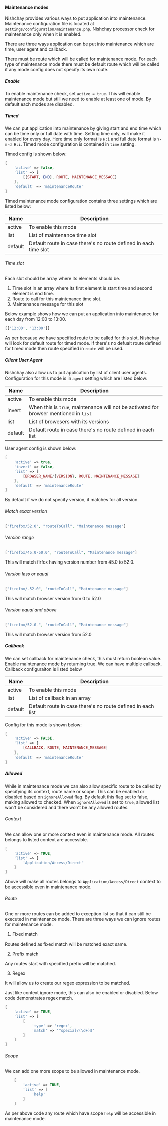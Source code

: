 #### Maintenance modes

Nishchay provides various ways to put application into maintenance. Maintenance configuration file is located at `settings/configuration/maintenance.php`. Nishchay processor check for maintenance only when it is enabled.

There are three ways application can be put into maintenance which are time, user agent and callback. 

There must be route which will be called for maintenance mode. For each type of maintenance mode there must be default route which will be called if any mode config does not specify its own route.

##### Enable

To enable maintenance check, set `active = true`. This will enable maintenance mode but still we need to enable at least one of mode. By default each modes are disabled.

##### Timed

We can put application into maintenance by giving start and end time which can be time only or full date with time. Setting time only, will make it enabled for every day. Here time only format is `H:i` and full date format is `Y-m-d H:i`. Timed mode configuration is contained in `time` setting. 

Timed config is shown below:

```php
[
    'active' => false,
    'list' => [
        [[START, END], ROUTE, MAINTENANCE_MESSAGE]
    ],
    'default' => 'maintenanceRoute'
]
```
Timed maintenance mode configuration contains three settings which are listed below:

| Name | Description |
| ----- | ----- |
| active | To enable this mode |
| list | List of maintenance time slot |
| default | Default route in case there's no route defined in each time slot |


###### Time slot
 Each slot should be array where its elements should be.
 
 1. Time slot in an array where its first element is start time and second element is end time.
 2. Route to call for this maintenance time slot.
 3. Maintenance message for this slot


Below example shows how we can put an application into maintenance for each day from 12:00 to 13:00.

```php
[['12:00', '13:00']]
```

As per because we have specified route to be called for this slot, Nishchay will look for default route for timed mode. If there's no defualt route defined for timed mode then route specified in `route` will be used.

##### Client User Agent

Nishchay also allow us to put application by list of client user agents. Configuration for this mode is in `agent` setting which are listed below:

| Name | Description |
| ----- | ----- |
| active | To enable this mode |
| invert | When this is `true`, maintenance will not be activated for browser mentioned in `list` |
| list | List of browesers with its versions |
| default | Default route in case there's no route defined in each list |

User agent config is shown below:
```php
[
    'active' => true,
    'invert' => false,
    'list' => [
        [BROWSER_NAME/{VERSION}, ROUTE, MAINTENANCE_MESSAGE]
    ],
    'default' => 'maintenanceRoute'
]
```
By default if we do not specify version, it matches for all version.

###### Match exact version
```php
["firefox/52.0", "routeToCall", "Maintenance message"]
```
###### Version range
```php
["firefox/45.0-50.0", "routeToCall", "Maintenance message"]
```
This will match firfox having version number from 45.0 to 52.0.

###### Version less or equal
```php
["firefox/-52.0", "routeToCall", "Maintenance message"]
```
This will match browser version from 0 to 52.0

###### Version equal and above
```php
["firefox/52.0-", "routeToCall", "Maintenance message"]
```
This will match browser version from 52.0

##### Callback

We can set callback for maintenance check, this must return boolean value. Enable maintenance mode by returning true. We can have multiple callback. Callback configuraiton is listed below

| Name | Description |
| ----- | ----- |
| active | To enable this mode |
| list | List of callback in an array |
| default | Default route in case there's no route defined in each list |

Config for this mode is shown below:
```php
[
    'active' => FALSE,
    'list' => [
        [CALLBACK, ROUTE, MAINTENANCE_MESSAGE]
    ],
    'default' => 'maintenanceRoute'
]
```

##### Allowed

While in maintenance mode we can also allow specific route to be called by specifying its context, route name or scope. This can be enabled or disabled based on `ignoreAllowed` flag. By default this flag set to false, making allowed to checked. When `ignoreAllowed` is set to `true`, allowed list won't be considered and there won't be any allowed routes.

###### Context

We can allow one or more context even in maintenance mode. All routes belongs to listed context are accessible.

```php
[
    'active' => TRUE,
    'list' => [
        'Application/Access/Direct'
    ]
]
```
Above will make all routes belongs to `Application/Access/Direct` context to be accessible even in maintenance mode. 

###### Route

One or more routes can be added to exception list so that it can still be executed in maintenance mode. There are three ways we can ignore routes for maintenance mode.

1.  Fixed match

Routes defined as fixed match will be matched exact same.

2.  Prefix match

Any routes start with specified prefix will be matched.

3.  Regex

It will allow us to create our regex expression to be matched.

Just like context ignore mode, this can also be enabled or disabled. Below code demonstrates regex match.
```php
[
    'active' => TRUE,
    'list' => [
        [
            'type' => 'regex',
            'match' => '^special/(\d+)$'
        ]
    ]
]
```
###### Scope

We can add one more scope to be allowed in maintenance mode.

```php
    [
        'active' => TRUE,
        'list' => [
            'help'
        ]
    ]
```

As per above code any route which have scope `help` will be accessible in maintenance mode.